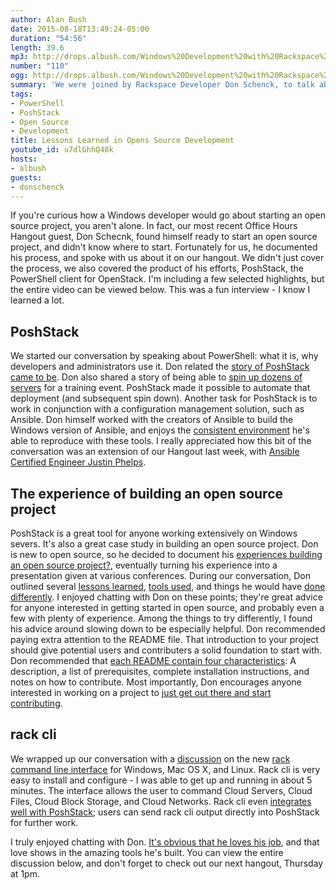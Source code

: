 ```yaml
---
author: Alan Bush
date: 2015-08-18T13:49:24-05:00
duration: "54:56"
length: 39.6
mp3: http://drops.albush.com/Windows%20Development%20with%20Rackspace%20Developer%20Don%20Schenck.mp3
number: "110"
ogg: http://drops.albush.com/Windows%20Development%20with%20Rackspace%20Developer%20Don%20Schenck.ogg
summary: 'We were joined by Rackspace Developer Don Schenck, to talk about his OpenStack automation utility for PowerShell: PoshStack. We also discussed how Don went about building PoshStack, and many of the lessons he learned while developing it.'
tags:
- PowerShell
- PoshStack
- Open Source
- Development
title: Lessons Learned in Opens Source Development
youtube_id: u7dlGhhQ48k
hosts:
- albush
guests:
- donschenck
---
```


If you're curious how a Windows developer would go about starting an open source project, you aren't alone. In fact, our most recent Office Hours Hangout guest, Don Schecnk, found himself ready to start an open source project, and didn't know where to start. Fortunately for us, he documented his process, and spoke with us about it on our hangout. We didn't just cover the process, we also covered the product of his efforts, PoshStack, the PowerShell client for OpenStack. I'm including a few selected highlights, but the entire video can be viewed below. This was a fun interview - I know I learned a lot.

<!--more-->

## PoshStack

We started our conversation by speaking about PowerShell: what it is, why developers and administrators use it. Don related the [story of PoshStack came to be](https://youtu.be/u7dlGhhQ48k?t=3m29s). Don also shared a story of being able to [spin up dozens of servers](https://youtu.be/u7dlGhhQ48k?t=9m9s) for a training event. PoshStack made it possible to automate that deployment (and subsequent spin down). Another task for PoshStack is to work in conjunction with a configuration management solution, such as Ansible. Don himself worked with the creators of Ansible to build the Windows version of Ansible, and enjoys the [consistent environment](https://youtu.be/u7dlGhhQ48k?t=15m23s) he's able to reproduce with these tools. I really appreciated how this bit of the conversation was an extension of our Hangout last week, with [Ansible Certified Engineer Justin Phelps](http://www.rackspace.com/blog/ansible-certified-engineer-justin-phelps-video/).

## The experience of building an open source project

PoshStack is a great tool for anyone working extensively on Windows severs. It's also a great case study in building an open source project. Don is new to open source, so he decided to document his [experiences building an open source project?](https://youtu.be/u7dlGhhQ48k?t=19m15s), eventually turning his experience into a presentation given at various conferences. During our conversation, Don outlined several [lessons learned](https://youtu.be/u7dlGhhQ48k?t=21m20s), [tools used](https://youtu.be/u7dlGhhQ48k?t=29m11s), and things he would have [done differently](https://youtu.be/u7dlGhhQ48k?t=36m16s). I enjoyed chatting with Don on these points; they're great advice for anyone interested in getting started in open source, and probably even a few with plenty of experience. Among the things to try differently, I found his advice around slowing down to be especially helpful. Don recommended paying extra attention to the README file. That introduction to your project should give potential users and contributers a solid foundation to start with. Don recommended that [each README contain four characteristics](https://youtu.be/u7dlGhhQ48k?t=38m1s): A description, a list of prerequisites, complete installation instructions, and notes on how to contribute. Most importantly, Don encourages anyone interested in working on a project to [just get out there and start contributing](https://youtu.be/u7dlGhhQ48k?t=42m50s).

## rack cli

We wrapped up our conversation with a [discussion](https://youtu.be/u7dlGhhQ48k?t=43m38s) on the new [rack command line interface](https://developer.rackspace.com/blog/introducing-rack-global-cli/) for Windows, Mac OS X, and Linux. Rack cli is very easy to install and configure - I was able to get up and running in about 5 minutes. The interface allows the user to command Cloud Servers, Cloud Files, Cloud Block Storage, and Cloud Networks. Rack cli even [integrates well with PoshStack](https://youtu.be/u7dlGhhQ48k?t=45m13s); users can send rack cli output directly into PoshStack for further work.  

I truly enjoyed chatting with Don. [It's obvious that he loves his job](https://youtu.be/u7dlGhhQ48k?t=53m28s), and that love shows in the amazing tools he's built. You can view the entire discussion below, and don't forget to check out our next hangout, Thursday at 1pm.
